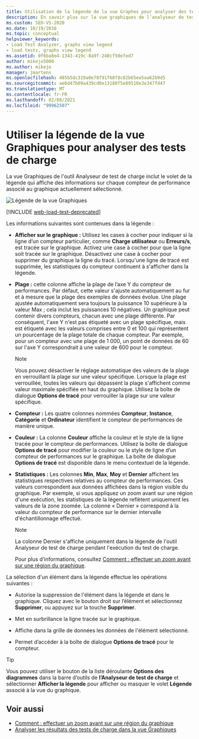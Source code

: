 ```yaml
---
title: Utilisation de la légende de la vue Graphes pour analyser des tests de charge
description: En savoir plus sur la vue graphiques de l’analyseur de test de charge, qui comprend un panneau légende qui affiche des informations sur les compteurs de performances pour un graphique sélectionné.
ms.custom: SEO-VS-2020
ms.date: 10/19/2016
ms.topic: conceptual
helpviewer_keywords:
- Load Test Analyzer, graphs view legend
- load tests, graphs view legend
ms.assetid: 0f6ba8e4-1343-419c-8a9f-240cf50efed7
author: mikejo5000
ms.author: mikejo
manager: jmartens
ms.openlocfilehash: 485b5dc319a0e78f91f68f9c82b65ee5aa62b9d5
ms.sourcegitcommit: ae6d47b09a439cd0e13180f5e89510e3e347fd47
ms.translationtype: MT
ms.contentlocale: fr-FR
ms.lasthandoff: 02/08/2021
ms.locfileid: "99962507"
---
```

# <a name="use-the-graphs-view-legend-to-analyze-load-tests"></a>Utiliser la légende de la vue Graphiques pour analyser des tests de charge

La vue Graphiques de l'outil Analyseur de test de charge inclut le volet de la légende qui affiche des informations sur chaque compteur de performance associé au graphique actuellement sélectionné.

![Légende de la vue Graphiques](../test/media/load_viewlegend.png)

[!INCLUDE [web-load-test-deprecated](includes/web-load-test-deprecated.md)]

Les informations suivantes sont contenues dans la légende :

- **Afficher sur le graphique :** Utilisez les cases à cocher pour indiquer si la ligne d’un compteur particulier, comme **Charge utilisateur** ou **Erreurs/s**, est tracée sur le graphique. Activez une case à cocher pour que la ligne soit tracée sur le graphique. Désactivez une case à cocher pour supprimer du graphique la ligne du tracé. Lorsqu'une ligne de tracé est supprimée, les statistiques du compteur continuent à s'afficher dans la légende.

- **Plage :** cette colonne affiche la plage de l’axe Y du compteur de performances. Par défaut, cette valeur s'ajuste automatiquement au fur et à mesure que la plage des exemples de données évolue. Une plage ajustée automatiquement sera toujours la puissance 10 supérieure à la valeur Max ; cela inclut les puissances 10 négatives. Un graphique peut contenir divers compteurs, chacun avec une plage différente. Par conséquent, l'axe Y n'est pas étiqueté avec un plage spécifique, mais est étiqueté avec les valeurs comprises entre 0 et 100 qui représentent un pourcentage de la plage totale de chaque compteur. Par exemple, pour un compteur avec une plage de 1 000, un point de données de 60 sur l'axe Y correspondrait à une valeur de 600 pour le compteur.

    > [!NOTE]
    > Vous pouvez désactiver le réglage automatique des valeurs de la plage en verrouillant la plage sur une valeur spécifique. Lorsque la plage est verrouillée, toutes les valeurs qui dépassent la plage s'affichent comme valeur maximale spécifiée en haut du graphique. Utilisez la boîte de dialogue **Options de tracé** pour verrouiller la plage sur une valeur spécifique.

- **Compteur :** Les quatre colonnes nommées **Compteur**, **Instance**, **Catégorie** et **Ordinateur** identifient le compteur de performances de manière unique.

- **Couleur :** La colonne **Couleur** affiche la couleur et le style de la ligne tracée pour le compteur de performances. Utilisez la boîte de dialogue **Options de tracé** pour modifier la couleur ou le style de ligne d’un compteur de performances sur le graphique. La boîte de dialogue **Options de tracé** est disponible dans le menu contextuel de la légende.

- **Statistiques :** Les colonnes **Min**, **Max**, **Moy** et **Dernier** affichent les statistiques respectives relatives au compteur de performances. Ces valeurs correspondent aux données affichées dans la région visible du graphique. Par exemple, si vous appliquez un zoom avant sur une région d'une exécution, les statistiques de la légende reflètent uniquement les valeurs de la zone zoomée. La colonne « Dernier » correspond à la valeur du compteur de performance sur le dernier intervalle d'échantillonnage effectué.

    > [!NOTE]
    > La colonne Dernier s'affiche uniquement dans la légende de l'outil Analyseur de test de charge pendant l'exécution du test de charge.

     Pour plus d’informations, consultez [Comment : effectuer un zoom avant sur une région du graphique](../test/how-to-zoom-in-on-a-region-of-the-graph-in-load-test-results.md).

La sélection d'un élément dans la légende effectue les opérations suivantes :

- Autorise la suppression de l'élément dans la légende et dans le graphique. Cliquez avec le bouton droit sur l’élément et sélectionnez **Supprimer**, ou appuyez sur la touche **Supprimer**.

- Met en surbrillance la ligne tracée sur le graphique.

- Affiche dans la grille de données les données de l'élément sélectionné.

- Permet d’accéder à la boîte de dialogue **Options de tracé** pour le compteur.

> [!TIP]
> Vous pouvez utiliser le bouton de la liste déroulante **Options des diagrammes** dans la barre d’outils de **l’Analyseur de test de charge** et sélectionner **Afficher la légende** pour afficher ou masquer le volet **Légende** associé à la vue du graphique.

## <a name="see-also"></a>Voir aussi

- [Comment : effectuer un zoom avant sur une région du graphique](../test/how-to-zoom-in-on-a-region-of-the-graph-in-load-test-results.md)
- [Analyser les résultats des tests de charge dans la vue Graphiques](../test/analyze-load-test-results-in-the-graphs-view.md)
